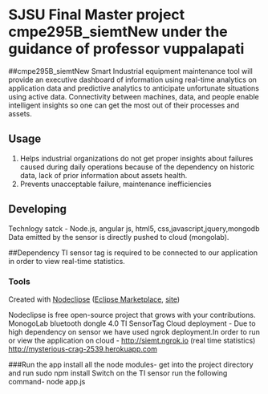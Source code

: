 # SJSU Final Master project cmpe295B_siemtNew under the guidance of professor vuppalapati

##cmpe295B_siemtNew
Smart Industrial equipment maintenance tool   will   provide   an   executive   dashboard   of information  using  real-time  analytics  on  application  data  and  predictive  analytics  to anticipate unfortunate situations using active data. Connectivity between machines, data, and people enable intelligent insights so one can get the most out of their processes and assets.

## Usage
1. Helps industrial organizations do not get proper insights about failures caused during  daily  operations  because  of  the  dependency  on  historic  data,  lack  of  prior information about assets health. 
2. Prevents unacceptable  failure, maintenance inefficiencies

## Developing
Technlogy satck - Node.js, angular js, html5, css,javascript,jquery,mongodb
Data emitted by the sensor is directly pushed to cloud (mongolab).

##Dependency
TI sensor tag is required to be connected to our application in order to view real-time statistics.


### Tools

Created with [Nodeclipse](https://github.com/Nodeclipse/nodeclipse-1)
 ([Eclipse Marketplace](http://marketplace.eclipse.org/content/nodeclipse), [site](http://www.nodeclipse.org))   

Nodeclipse is free open-source project that grows with your contributions.
MonogoLab
bluetooth dongle 4.0
TI SensorTag
Cloud deployment - Due to high dependency on sensor we have used ngrok deployment.In order to run or view the application on cloud - 
http://siemt.ngrok.io (real time statistics)
http://mysterious-crag-2539.herokuapp.com 

###Run the app
install all the node modules- get into the project directory and run sudo npm install
Switch on the TI sensor 
run the following command- node app.js


